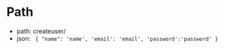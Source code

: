 # Path 

- path: createuser/
- json:
`
{
    "name": 'name',
    'email': 'email',
    'password':'password'
}`
